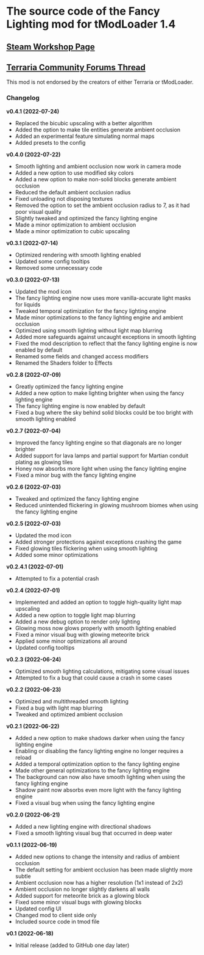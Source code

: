 ﻿# The source code of the Fancy Lighting mod for tModLoader 1.4

## [Steam Workshop Page](https://steamcommunity.com/sharedfiles/filedetails/?id=2822950837)
## [Terraria Community Forums Thread](https://forums.terraria.org/index.php?threads/fancy-lighting-mod.113067/)

This mod is not endorsed by the creators of either Terraria or tModLoader.

### Changelog

**v0.4.1 (2022-07-24)**
- Replaced the bicubic upscaling with a better algorithm
- Added the option to make tile entities generate ambient occlusion
- Added an experimental feature simulating normal maps
- Added presets to the config

**v0.4.0 (2022-07-22)**
- Smooth lighting and ambient occlusion now work in camera mode
- Added a new option to use modified sky colors
- Added a new option to make non-solid blocks generate ambient occlusion
- Reduced the default ambient occlusion radius
- Fixed unloading not disposing textures
- Removed the option to set the ambient occlusion radius to 7, as it had poor visual quality
- Slightly tweaked and optimized the fancy lighting engine
- Made a minor optimization to ambient occlusion
- Made a minor optimization to cubic upscaling

**v0.3.1 (2022-07-14)**
- Optimized rendering with smooth lighting enabled
- Updated some config tooltips
- Removed some unnecessary code

**v0.3.0 (2022-07-13)**
- Updated the mod icon
- The fancy lighting engine now uses more vanilla-accurate light masks for liquids
- Tweaked temporal optimization for the fancy lighting engine
- Made minor optimizations to the fancy lighting engine and ambient occlusion
- Optimized using smooth lighting without light map blurring
- Added more safeguards against uncaught exceptions in smooth lighting
- Fixed the mod description to reflect that the fancy lighting engine is now enabled by default
- Renamed some fields and changed access modifiers
- Renamed the Shaders folder to Effects

**v0.2.8 (2022-07-09)**
- Greatly optimized the fancy lighting engine
- Added a new option to make lighting brighter when using the fancy lighting engine
- The fancy lighting engine is now enabled by default
- Fixed a bug where the sky behind solid blocks could be too bright with smooth lighting enabled

**v0.2.7 (2022-07-04)**
- Improved the fancy lighting engine so that diagonals are no longer brighter
- Added support for lava lamps and partial support for Martian conduit plating as glowing tiles
- Honey now absorbs more light when using the fancy lighting engine
- Fixed a minor bug with the fancy lighting engine

**v0.2.6 (2022-07-03)**
- Tweaked and optimized the fancy lighting engine
- Reduced unintended flickering in glowing mushroom biomes when using the fancy lighting engine

**v0.2.5 (2022-07-03)**
- Updated the mod icon
- Added stronger protections against exceptions crashing the game
- Fixed glowing tiles flickering when using smooth lighting
- Added some minor optimizations

**v0.2.4.1 (2022-07-01)**
- Attempted to fix a potential crash

**v0.2.4 (2022-07-01)**
- Implemented and added an option to toggle high-quality light map upscaling
- Added a new option to toggle light map blurring
- Added a new debug option to render only lighting
- Glowing moss now glows properly with smooth lighting enabled
- Fixed a minor visual bug with glowing meteorite brick
- Applied some minor optimizations all around
- Updated config tooltips

**v0.2.3 (2022-06-24)**
- Optimized smooth lighting calculations, mitigating some visual issues
- Attempted to fix a bug that could cause a crash in some cases

**v0.2.2 (2022-06-23)**
- Optimized and multithreaded smooth lighting
- Fixed a bug with light map blurring
- Tweaked and optimized ambient occlusion

**v0.2.1 (2022-06-22)**
- Added a new option to make shadows darker when using the fancy lighting engine
- Enabling or disabling the fancy lighting engine no longer requires a reload
- Added a temporal optimization option to the fancy lighting engine
- Made other general optimizations to the fancy lighting engine
- The background can now also have smooth lighting when using the fancy lighting engine
- Shadow paint now absorbs even more light with the fancy lighting engine
- Fixed a visual bug when using the fancy lighting engine

**v0.2.0 (2022-06-21)**
- Added a new lighting engine with directional shadows
- Fixed a smooth lighting visual bug that occurred in deep water

**v0.1.1 (2022-06-19)**
- Added new options to change the intensity and radius of ambient occlusion
- The default setting for ambient occlusion has been made slightly more subtle
- Ambient occlusion now has a higher resolution (1x1 instead of 2x2)
- Ambient occlusion no longer slightly darkens all walls
- Added support for meteorite brick as a glowing block
- Fixed some minor visual bugs with glowing blocks
- Updated config UI
- Changed mod to client side only
- Included source code in tmod file

**v0.1 (2022-06-18)**
- Initial release (added to GitHub one day later)